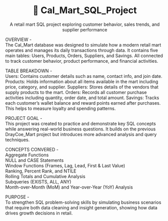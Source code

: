 <h1 align="center">🛒 Cal_Mart_SQL_Project</h1>
<p align="center">A retail mart SQL project exploring customer behavior, sales trends, and supplier performance</p>

OVERVIEW -                                                                                   
The Cal_Mart database was designed to simulate how a modern retail mart operates and manages its daily transactions through data. It contains five main tables: Users, Products, Orders, Suppliers, and Savings. All connected to track customer behavior, product performance, and financial activities.

TABLE BREAKDOWN -                                                                                                                                                                             
Users: Contains customer details such as name, contact info, and join date.
Products: Holds information about all items available in the mart including price, category, and supplier.
Suppliers: Stores details of the vendors that supply products to the mart.
Orders: Records all customer purchase activities including quantity, order date, and total amount.
Savings: Tracks each customer’s wallet balance and reward points earned after purchases. This helps to measure loyalty and spending patterns.

PROJECT GOAL -                                                                                                                                                                             
This project was created to practice and demonstrate key SQL concepts while answering real-world business questions. It builds on the previous DrayCoe_Mart project but introduces more advanced analysis and query techniques.

CONCEPTS CONVERED -                                                                                                                                                                        
Aggregate Functions                                                                                                                                                                        
NULL and CASE Statements                                                                                                                                                                   
Window Functions (Frames, Lag, Lead, First & Last Value)                                                                                                                                   
Ranking, Percent Rank, and NTILE                                                                                                                                                           
Rolling Totals and Cumulative Analysis                                                                                                                                                     
Subqueries (EXISTS, ALL, ANY)                                                                                                                                                              
Month-over-Month (MoM) and Year-over-Year (YoY) Analysis                                                                                                                                 

PURPOSE -                                                                                                                                                                             
To strengthen SQL problem-solving skills by simulating business scenarios that require both data cleaning and insight generation, showing how data drives growth decisions in retail.                                                                                                

